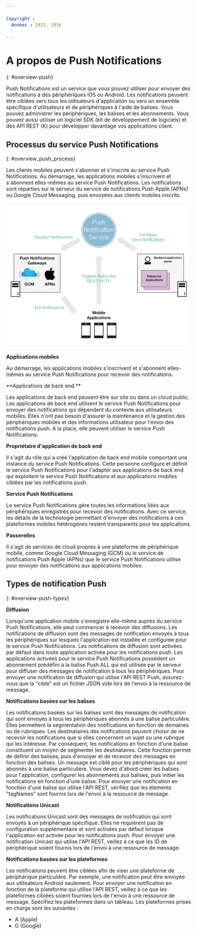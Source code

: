 ```yaml
---

Copyright :
  Années : 2015, 2016

---
```


# A propos de Push Notifications
{: #overview-push}

Push Notifications est un service que vous pouvez utiliser pour envoyer des notifications à des périphériques iOS ou Android. Les notifications peuvent être ciblées vers tous les utilisateurs d'application ou vers un ensemble spécifique d'utilisateurs et de périphériques à l'aide de balises. Vous pouvez administrer les périphériques, les
balises et les abonnements. Vous pouvez aussi utiliser un logiciel SDK (kit de développement de logiciels) et des API REST (K) pour développer davantage vos
applications client.
  


## Processus du service Push Notifications
{: #overview_push_process}

Les clients mobiles peuvent s'abonner et s'inscrire au service Push Notifications. Au démarrage, les applications mobiles s'inscrivent et
s'abonnent elles-mêmes au service Push Notifications. Les
notifications sont réparties sur le serveur du service de notifications Push Apple (APNs) ou Google Cloud Messaging, puis envoyées aux clients
mobiles inscrits.

![Présentation de Push](images/overview.jpg)


**Applications mobiles**

Au démarrage, les applications mobiles s'inscrivent et s'abonnent elles-mêmes au service Push Notifications pour
recevoir des notifications.

**Applications de back end **

Les applications de back end peuvent être sur site ou dans un cloud public. Les
applications de back end utilisent le service Push Notifications pour envoyer des
notifications qui dépendent
du contexte aux utilisateurs mobiles. Elles n'ont pas besoin d'assurer la maintenance et la gestion des périphériques mobiles et des
informations utilisateur pour l'envoi des notifications push. A la place, elle peuvent utiliser le service Push Notifications.

**Propriétaire d'application de back end**

Il s'agit du rôle qui a créé l'application de back end mobile comportant une instance du service Push Notifications. Cette personne configure et définit le service Push Notifications pour
l'adapter aux applications de back end qui exploitent le service Push Notifications et
aux applications mobiles ciblées par les notifications push.

**Service Push Notifications**

Le service Push Notifications gère toutes les informations liées aux périphériques enregistrés pour recevoir des notifications. Avec ce service, les détails de la technologie permettant d'envoyer des notifications à ces
plateformes mobiles hétérogènes restent transparents pour les applications.


**Passerelles**

Il s'agit de services de cloud propres à une plateforme de périphérique mobile, comme Google Cloud Messaging (GCM) ou le service de notifications Push
Apple (APNs) que le service Push Notifications utilise pour envoyer des notifications aux applications mobiles.

## Types de notification Push
{: #overview-push-types}

**Diffusion**

Lorsqu'une application mobile s'enregistre elle-même auprès du service Push Notifications, elle peut commencer à recevoir des diffusions.
Les notifications de diffusion sont des messages de notification envoyés à tous les périphériques sur lesquels l'application est installée
et configurée pour le service Push Notifications. Les notifications de diffusion sont activées par défaut dans toute application activée pour les notifications push. Les applications activées pour le service Push Notifications possèdent un abonnement prédéfini à la balise Push.ALL qui est utilisée par le serveur pour diffuser des messages de notification à tous les périphériques. Pour envoyer une notification de diffusion qui utilise l'API REST Push, assurez-vous que la "cible" est un fichier
JSON vide lors de l'envoi à la ressource de message.

**Notifications basées sur les balises**

Les notifications basées sur les balises sont des messages de notification qui sont envoyés à tous les périphériques abonnés à une balise
particulière. Elles permettent la segmentation des notifications en fonction de domaines ou de rubriques. Les destinataires des notifications peuvent
choisir de ne recevoir les notifications que si elles concernent un sujet ou une rubrique qui les intéresse. Par conséquent, les notifications en fonction d'une balise constituent un moyen de segmenter les destinataires. Cette fonction permet de définir des
balises, puis d'envoyer et de recevoir des messages en fonction des balises. Un message est ciblé pour les périphériques qui sont
abonnés à une balise particulière. Vous devez d'abord créer les balises pour l'application, configurer les abonnements aux balises, puis initier les
notifications en fonction d'une balise. Pour envoyer une notification en fonction d'une balise qui utilise l'API REST, vérifiez que les éléments
"tagNames" sont fournis lors de l'envoi à la ressource de message.

**Notifications Unicast**

Les notifications Unicast sont des messages de notification qui sont envoyés à un périphérique spécifique. Elles ne requièrent pas de configuration supplémentaire et sont activées par défaut lorsque l'application est activée pour les notifications push. Pour envoyer une notification Unicast qui utilise l'API REST, veillez à ce que les ID de périphérique soient fournis lors de l'envoi à une ressource de message.


**Notifications basées sur les plateformes**

Les notifications peuvent être ciblées afin de viser une plateforme de périphérique
particulière. Par exemple, une notification peut être envoyée aux utilisateurs Android seulement. Pour envoyer une notification en fonction de la
plateforme qui utilise l'API REST, veillez à ce que les plateformes ciblées soient fournies lors de l'envoi à une ressource de message. Spécifiez les plateformes dans un tableau. Les plateformes prises en charge sont les suivantes :
* A (Apple)
* G (Google)
